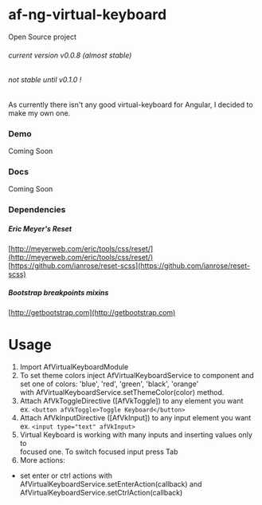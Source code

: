 # af-ng-virtual-keyboard
Open Source project

###### current version v0.0.8 (almost stable)
###### not stable until v0.1.0 !

As currently there isn't any good virtual-keyboard for Angular, I decided to make my own one.

### Demo
Coming Soon

### Docs
Coming Soon

### Dependencies
##### Eric Meyer's Reset
[http://meyerweb.com/eric/tools/css/reset/](http://meyerweb.com/eric/tools/css/reset/) \
[https://github.com/ianrose/reset-scss](https://github.com/ianrose/reset-scss)
##### Bootstrap breakpoints mixins
[http://getbootstrap.com](http://getbootstrap.com)

# Usage

1. Import AfVirtualKeyboardModule
2. To set theme colors inject AfVirtualKeyboardService to component
and set one of colors: 'blue', 'red', 'green', 'black', 'orange' \
with AfVirtualKeyboardService.setThemeColor(color) method.
3. Attach AfVkToggleDirective ([AfVkToggle]) to any element you want \
ex. `<button afVkToggle>Toggle Keyboard</button>`
4. Attach AfVkInputDirective ([AfVkInput]) to any input element you want \
ex. `<input type="text" afVkInput>`
5. Virtual Keyboard is working with many inputs and inserting values only to \
   focused one. To switch focused input press Tab
6. More actions:
  - set enter or ctrl actions with AfVirtualKeyboardService.setEnterAction(callback) and AfVirtualKeyboardService.setCtrlAction(callback)
